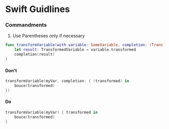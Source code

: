 # Swift Guidlines

### Commandments

1. Use Parentheses only if necessary

```swift
func transformVariable(with variable: SomeVariable, completion: (TransformedVariable) ->  Void)) {
    let result: TransformedVariable = variable.transformed
    completion(result)
}
```

#### Don't
```swift
transformVariable(myVar, completion: { (transformed) in
    bouce(transformed)
})
```

#### Do
```swift
transformVariable(myVar) { transformed in
    bouce(transformed)
}
```
